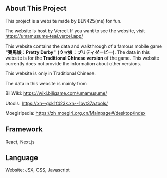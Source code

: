 ## About This Project

This project is a website made by BEN425(me) for fun.

The website is host by Vercel. If you want to see the website, visit https://umamusume-teal.vercel.app/

This website contains the data and walkthrough of a famous mobile game **"賽馬娘：Pretty Derby"** **(ウマ娘：プリティダービー)**.
The data in this website is for the **Traditional Chinese version** of the game. This website currently does not provide the information about other versions.

This website is only in Traditional Chinese.

The data in this website is mainly from

BiliWiki: https://wiki.biligame.com/umamusume/

Utools: https://xn--gck1f423k.xn--1bvt37a.tools/

Moegirlpedia: https://zh.moegirl.org.cn/Mainpage#/desktop/index


## Framework

React, Next.js

## Language

Website: JSX, CSS, Javascript
